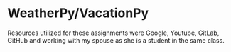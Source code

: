 # WeatherPy/VacationPy
Resources utilized for these assignments were Google, Youtube, GitLab, GitHub and working with my spouse as she is a student in the same class.
